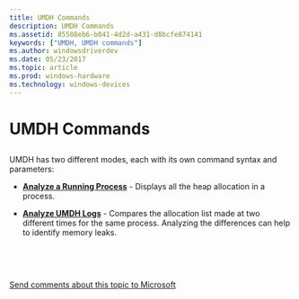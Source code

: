 ```yaml
---
title: UMDH Commands
description: UMDH Commands
ms.assetid: 85508eb6-b041-4d2d-a431-d8bcfe874141
keywords: ["UMDH, UMDH commands"]
ms.author: windowsdriverdev
ms.date: 05/23/2017
ms.topic: article
ms.prod: windows-hardware
ms.technology: windows-devices
---
```


# UMDH Commands


## <span id="ddk_umdh_commands_dtools"></span><span id="DDK_UMDH_COMMANDS_DTOOLS"></span>


UMDH has two different modes, each with its own command syntax and parameters:

-   [**Analyze a Running Process**](analyze-a-running-process.md) - Displays all the heap allocation in a process.

-   [**Analyze UMDH Logs**](analyze-umdh-logs.md) - Compares the allocation list made at two different times for the same process. Analyzing the differences can help to identify memory leaks.

 

 

[Send comments about this topic to Microsoft](mailto:wsddocfb@microsoft.com?subject=Documentation%20feedback%20[debugger\debugger]:%20UMDH%20Commands%20%20RELEASE:%20%285/15/2017%29&body=%0A%0APRIVACY%20STATEMENT%0A%0AWe%20use%20your%20feedback%20to%20improve%20the%20documentation.%20We%20don't%20use%20your%20email%20address%20for%20any%20other%20purpose,%20and%20we'll%20remove%20your%20email%20address%20from%20our%20system%20after%20the%20issue%20that%20you're%20reporting%20is%20fixed.%20While%20we're%20working%20to%20fix%20this%20issue,%20we%20might%20send%20you%20an%20email%20message%20to%20ask%20for%20more%20info.%20Later,%20we%20might%20also%20send%20you%20an%20email%20message%20to%20let%20you%20know%20that%20we've%20addressed%20your%20feedback.%0A%0AFor%20more%20info%20about%20Microsoft's%20privacy%20policy,%20see%20http://privacy.microsoft.com/default.aspx. "Send comments about this topic to Microsoft")




